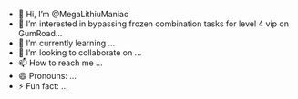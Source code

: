 - 👋 Hi, I’m @MegaLithiuManiac
- 👀 I’m interested in bypassing frozen combination tasks for level 4 vip on GumRoad...
- 🌱 I’m currently learning ...
- 💞️ I’m looking to collaborate on ...
- 📫 How to reach me ...
- 😄 Pronouns: ...
- ⚡ Fun fact: ...

<!---
MegaLithiuManiac/MegaLithiuManiac is a ✨ special ✨ repository because its `README.md` (this file) appears on your GitHub profile.
You can click the Preview link to take a look at your changes.
--->
